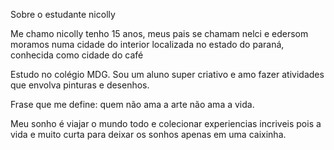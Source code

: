 Sobre o estudante nicolly

Me chamo nicolly tenho 15 anos, meus pais se chamam nelci e edersom moramos numa cidade do interior localizada no estado do paraná, conhecida como cidade do café

Estudo no colégio MDG. Sou um aluno super criativo e amo fazer atividades que envolva pinturas e desenhos.

Frase que me define: quem não ama a arte não ama a vida.

Meu sonho é viajar o mundo todo e colecionar experiencias incriveis pois a vida e muito curta para deixar os sonhos apenas em uma caixinha.